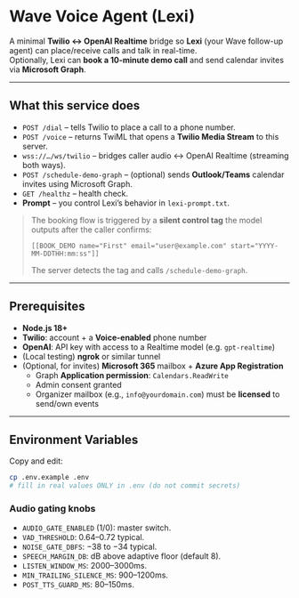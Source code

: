 # Wave Voice Agent (Lexi)

A minimal **Twilio ↔ OpenAI Realtime** bridge so **Lexi** (your Wave follow-up agent) can place/receive calls and talk in real-time.  
Optionally, Lexi can **book a 10-minute demo call** and send calendar invites via **Microsoft Graph**.

---

## What this service does

- `POST /dial` – tells Twilio to place a call to a phone number.
- `POST /voice` – returns TwiML that opens a **Twilio Media Stream** to this server.
- `wss://…/ws/twilio` – bridges caller audio ↔ OpenAI Realtime (streaming both ways).
- `POST /schedule-demo-graph` – (optional) sends **Outlook/Teams** calendar invites using Microsoft Graph.
- `GET /healthz` – health check.
- **Prompt** – you control Lexi’s behavior in `lexi-prompt.txt`.

> The booking flow is triggered by a **silent control tag** the model outputs after the caller confirms:
>
> ```
> [[BOOK_DEMO name="First" email="user@example.com" start="YYYY-MM-DDTHH:mm:ss"]]
> ```
> The server detects the tag and calls `/schedule-demo-graph`.

---

## Prerequisites

- **Node.js 18+**
- **Twilio**: account + a **Voice-enabled** phone number
- **OpenAI**: API key with access to a Realtime model (e.g. `gpt-realtime`)
- (Local testing) **ngrok** or similar tunnel
- (Optional, for invites) **Microsoft 365** mailbox + **Azure App Registration**
  - Graph **Application permission**: `Calendars.ReadWrite`
  - Admin consent granted
  - Organizer mailbox (e.g., `info@yourdomain.com`) must be **licensed** to send/own events

---

## Environment Variables

Copy and edit:

```bash
cp .env.example .env
# fill in real values ONLY in .env (do not commit secrets)
```

### Audio gating knobs

- `AUDIO_GATE_ENABLED` (1/0): master switch.
- `VAD_THRESHOLD`: 0.64–0.72 typical.
- `NOISE_GATE_DBFS`: −38 to −34 typical.
- `SPEECH_MARGIN_DB`: dB above adaptive floor (default 8).
- `LISTEN_WINDOW_MS`: 2000–3000ms.
- `MIN_TRAILING_SILENCE_MS`: 900–1200ms.
- `POST_TTS_GUARD_MS`: 80–150ms.

